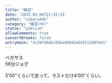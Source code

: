 ```yaml
---
title: "練習"
date: '2022-03-06T21:32:33'
author: "subaru44k"
category: "練習(中)"
status: "publish"
allowComments: true
convertBreaks: false
entryHash: "3c38fd6d2c05ba9d942e6d1511d87d41"
---
```

ペガサス<br>
56分ジョグ<br>
<br>
5'00"くらいで走って、ラストだけ4'00"くらい。
